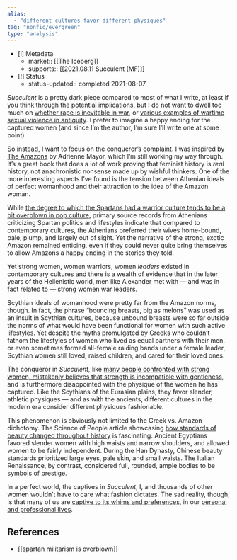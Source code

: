 ```yaml
---
alias:
  - "different cultures favor different physiques"
tag: "nonfic/evergreen"
type: "analysis"
---
```


- [i] Metadata
	- market:: [[The Iceberg]]
	- supports:: [[2021.08.11 Succulent (MF)]]
- [!] Status
	-  status-updated:: completed 2021-08-07

_Succulent_ is a pretty dark piece compared to most of what I write, at least if you think through the potential implications, but I do not want to dwell too much on [whether rape is inevitable in war](https://www.theatlantic.com/international/archive/2011/05/is-rape-inevitable-in-war/239480/), or [various examples of wartime sexual violence in antiquity](https://en.wikipedia.org/wiki/Wartime_sexual_violence#Antiquity). I prefer to imagine a happy ending for the captured women (and since I’m the author, I’m sure I’ll write one at some point). 

So instead, I want to focus on the conqueror’s complaint. I was inspired by [The Amazons](https://press.princeton.edu/books/hardcover/9780691147208/the-amazons) by Adrienne Mayor, which I’m still working my way through. It’s a great book that does a lot of work proving that feminist history is *real* history, not anachronistic nonsense made up by wishful thinkers. One of the more interesting aspects I’ve found is the tension between Athenian ideals of perfect womanhood and their attraction to the idea of the Amazon woman. 

While [the degree to which the Spartans had a warrior culture tends to be a bit overblown in pop culture](https://acoup.blog/2019/08/16/collections-this-isnt-sparta-part-i-spartan-school/), primary source records from Athenians criticizing Spartan politics and lifestyles indicate that compared to contemporary cultures, the Athenians preferred their wives home-bound, pale, plump, and largely out of sight. Yet the narrative of the strong, exotic Amazon remained enticing, even if they could never quite bring themselves to allow Amazons a happy ending in the stories they told. 

Yet strong women, women warriors, women _leaders_ existed in contemporary cultures and there is a wealth of evidence that in the later years of the Hellenistic world, men like Alexander met with — and was in fact related to — strong women war leaders. 

Scythian ideals of womanhood were pretty far from the Amazon norms, though. In fact, the phrase “bouncing breasts, big as melons” was used as an insult in Scythian cultures, because unbound breasts were so far outside the norms of what would have been functional for women with such active lifestyles. Yet despite the myths promulgated by Greeks who couldn’t fathom the lifestyles of women who lived as equal partners with their men, or even sometimes formed all-female raiding bands under a female leader, Scythian women still loved, raised children, and cared for their loved ones. 

The conqueror in _Succulent,_ like [many people confronted with strong women, mistakenly believes that strength is incompatible with gentleness](https://fortune.com/2015/09/16/how-executive-women-avoid-being-called-the-b-word/), and is furthermore disappointed with the physique of the women he has captured. Like the Scythians of the Eurasian plains, they favor slender, athletic physiques — and as with the ancients, different cultures in the modern era consider different physiques fashionable. 

This phenomenon is obviously not limited to the Greek vs. Amazon dichotomy. The Science of People article showcasing [how standards of beauty changed throughout history](https://www.scienceofpeople.com/beauty-standards/) is fascinating. Ancient Egyptians favored slender women with high waists and narrow shoulders, and allowed women to be fairly independent. During the Han Dynasty, Chinese beauty standards prioritized large eyes, pale skin, and small waists. The Italian Renaissance, by contrast, considered full, rounded, ample bodies to be symbols of prestige. 

In a perfect world, the captives in _Succulent_, I, and thousands of other women wouldn’t have to care what fashion dictates. The sad reality, though, is that many of us are [captive to its whims and preferences](https://www.askamanager.org/2021/07/how-can-i-look-more-polished-at-work.html), in our [personal and professional lives](https://www.verywellmind.com/what-is-the-halo-effect-2795906). 


## References

- [[spartan militarism is overblown]]